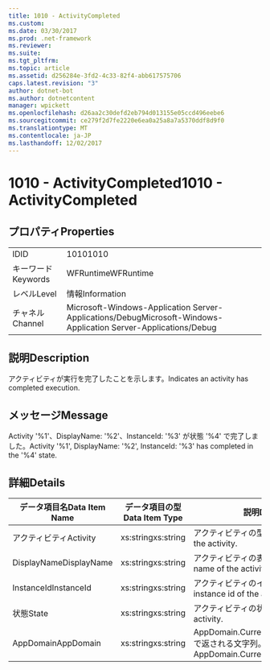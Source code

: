```yaml
---
title: 1010 - ActivityCompleted
ms.custom: 
ms.date: 03/30/2017
ms.prod: .net-framework
ms.reviewer: 
ms.suite: 
ms.tgt_pltfrm: 
ms.topic: article
ms.assetid: d256284e-3fd2-4c33-82f4-abb617575706
caps.latest.revision: "3"
author: dotnet-bot
ms.author: dotnetcontent
manager: wpickett
ms.openlocfilehash: d26aa2c30defd2eb794d013155e05ccd496eebe6
ms.sourcegitcommit: ce279f2d7fe2220e6ea0a25a8a7a5370ddf8d9f0
ms.translationtype: MT
ms.contentlocale: ja-JP
ms.lasthandoff: 12/02/2017
---
```

# <a name="1010---activitycompleted"></a><span data-ttu-id="6d0e0-102">1010 - ActivityCompleted</span><span class="sxs-lookup"><span data-stu-id="6d0e0-102">1010 - ActivityCompleted</span></span>
## <a name="properties"></a><span data-ttu-id="6d0e0-103">プロパティ</span><span class="sxs-lookup"><span data-stu-id="6d0e0-103">Properties</span></span>  
  
|||  
|-|-|  
|<span data-ttu-id="6d0e0-104">ID</span><span class="sxs-lookup"><span data-stu-id="6d0e0-104">ID</span></span>|<span data-ttu-id="6d0e0-105">1010</span><span class="sxs-lookup"><span data-stu-id="6d0e0-105">1010</span></span>|  
|<span data-ttu-id="6d0e0-106">キーワード</span><span class="sxs-lookup"><span data-stu-id="6d0e0-106">Keywords</span></span>|<span data-ttu-id="6d0e0-107">WFRuntime</span><span class="sxs-lookup"><span data-stu-id="6d0e0-107">WFRuntime</span></span>|  
|<span data-ttu-id="6d0e0-108">レベル</span><span class="sxs-lookup"><span data-stu-id="6d0e0-108">Level</span></span>|<span data-ttu-id="6d0e0-109">情報</span><span class="sxs-lookup"><span data-stu-id="6d0e0-109">Information</span></span>|  
|<span data-ttu-id="6d0e0-110">チャネル</span><span class="sxs-lookup"><span data-stu-id="6d0e0-110">Channel</span></span>|<span data-ttu-id="6d0e0-111">Microsoft-Windows-Application Server-Applications/Debug</span><span class="sxs-lookup"><span data-stu-id="6d0e0-111">Microsoft-Windows-Application Server-Applications/Debug</span></span>|  
  
## <a name="description"></a><span data-ttu-id="6d0e0-112">説明</span><span class="sxs-lookup"><span data-stu-id="6d0e0-112">Description</span></span>  
 <span data-ttu-id="6d0e0-113">アクティビティが実行を完了したことを示します。</span><span class="sxs-lookup"><span data-stu-id="6d0e0-113">Indicates an activity has completed execution.</span></span>  
  
## <a name="message"></a><span data-ttu-id="6d0e0-114">メッセージ</span><span class="sxs-lookup"><span data-stu-id="6d0e0-114">Message</span></span>  
 <span data-ttu-id="6d0e0-115">Activity '%1'、DisplayName: '%2'、InstanceId: '%3' が状態 '%4' で完了しました。</span><span class="sxs-lookup"><span data-stu-id="6d0e0-115">Activity '%1', DisplayName: '%2', InstanceId: '%3' has completed in the '%4' state.</span></span>  
  
## <a name="details"></a><span data-ttu-id="6d0e0-116">詳細</span><span class="sxs-lookup"><span data-stu-id="6d0e0-116">Details</span></span>  
  
|<span data-ttu-id="6d0e0-117">データ項目名</span><span class="sxs-lookup"><span data-stu-id="6d0e0-117">Data Item Name</span></span>|<span data-ttu-id="6d0e0-118">データ項目の型</span><span class="sxs-lookup"><span data-stu-id="6d0e0-118">Data Item Type</span></span>|<span data-ttu-id="6d0e0-119">説明</span><span class="sxs-lookup"><span data-stu-id="6d0e0-119">Description</span></span>|  
|--------------------|--------------------|-----------------|  
|<span data-ttu-id="6d0e0-120">アクティビティ</span><span class="sxs-lookup"><span data-stu-id="6d0e0-120">Activity</span></span>|<span data-ttu-id="6d0e0-121">xs:string</span><span class="sxs-lookup"><span data-stu-id="6d0e0-121">xs:string</span></span>|<span data-ttu-id="6d0e0-122">アクティビティの型名。</span><span class="sxs-lookup"><span data-stu-id="6d0e0-122">The type name of the activity.</span></span>|  
|<span data-ttu-id="6d0e0-123">DisplayName</span><span class="sxs-lookup"><span data-stu-id="6d0e0-123">DisplayName</span></span>|<span data-ttu-id="6d0e0-124">xs:string</span><span class="sxs-lookup"><span data-stu-id="6d0e0-124">xs:string</span></span>|<span data-ttu-id="6d0e0-125">アクティビティの表示名。</span><span class="sxs-lookup"><span data-stu-id="6d0e0-125">The display name of the activity.</span></span>|  
|<span data-ttu-id="6d0e0-126">InstanceId</span><span class="sxs-lookup"><span data-stu-id="6d0e0-126">InstanceId</span></span>|<span data-ttu-id="6d0e0-127">xs:string</span><span class="sxs-lookup"><span data-stu-id="6d0e0-127">xs:string</span></span>|<span data-ttu-id="6d0e0-128">アクティビティのインスタンス ID。</span><span class="sxs-lookup"><span data-stu-id="6d0e0-128">The instance id of the activity.</span></span>|  
|<span data-ttu-id="6d0e0-129">状態</span><span class="sxs-lookup"><span data-stu-id="6d0e0-129">State</span></span>|<span data-ttu-id="6d0e0-130">xs:string</span><span class="sxs-lookup"><span data-stu-id="6d0e0-130">xs:string</span></span>|<span data-ttu-id="6d0e0-131">アクティビティの状態。</span><span class="sxs-lookup"><span data-stu-id="6d0e0-131">The state of the activity.</span></span>|  
|<span data-ttu-id="6d0e0-132">AppDomain</span><span class="sxs-lookup"><span data-stu-id="6d0e0-132">AppDomain</span></span>|<span data-ttu-id="6d0e0-133">xs:string</span><span class="sxs-lookup"><span data-stu-id="6d0e0-133">xs:string</span></span>|<span data-ttu-id="6d0e0-134">AppDomain.CurrentDomain.FriendlyName で返される文字列。</span><span class="sxs-lookup"><span data-stu-id="6d0e0-134">The string returned by AppDomain.CurrentDomain.FriendlyName.</span></span>|
